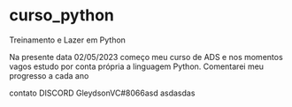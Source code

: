 # curso_python
Treinamento e Lazer em Python

Na presente data 02/05/2023 começo meu curso de ADS e nos momentos vagos estudo por conta própria a linguagem Python. Comentarei meu progresso a cada ano

contato DISCORD GleydsonVC#8066asd asdasdas
